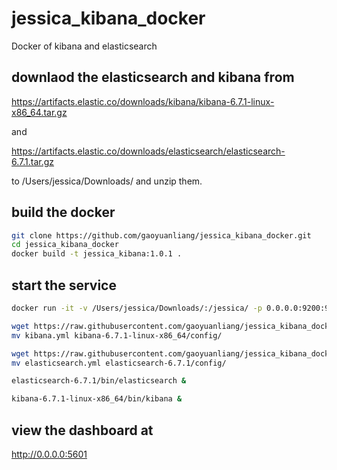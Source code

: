 # jessica_kibana_docker
Docker of kibana and elasticsearch


## downlaod the elasticsearch and kibana from 

https://artifacts.elastic.co/downloads/kibana/kibana-6.7.1-linux-x86_64.tar.gz 

and 

https://artifacts.elastic.co/downloads/elasticsearch/elasticsearch-6.7.1.tar.gz 

to /Users/jessica/Downloads/ and unzip them.

## build the docker

```bash
git clone https://github.com/gaoyuanliang/jessica_kibana_docker.git
cd jessica_kibana_docker
docker build -t jessica_kibana:1.0.1 .
```

## start the service 

```bash
docker run -it -v /Users/jessica/Downloads/:/jessica/ -p 0.0.0.0:9200:9200 -p 0.0.0.0:5601:5601 --memory="256g" jessica_kibana:1.0.1

wget https://raw.githubusercontent.com/gaoyuanliang/jessica_kibana_docker/master/kibana.yml
mv kibana.yml kibana-6.7.1-linux-x86_64/config/

wget https://raw.githubusercontent.com/gaoyuanliang/jessica_kibana_docker/master/elasticsearch.yml
mv elasticsearch.yml elasticsearch-6.7.1/config/

elasticsearch-6.7.1/bin/elasticsearch &

kibana-6.7.1-linux-x86_64/bin/kibana &
```
## view the dashboard at 

http://0.0.0.0:5601
